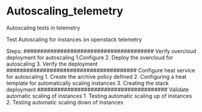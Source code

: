 # Autoscaling_telemetry
Autoscaling tests in telemetry

Test Autoscaling for instances on openstack telemetry

Steps:
#######################################
Verify overcloud deployment for autoscaling
    1.Configure
    2. Deploy the overcloud for autoscaling
    3. Verify the deployment
#######################################
Configure heat service for autoscaling
    1. Create the archive policy defined
    2. Configuring a heat template for automatically scaling instances
    3. Creating the stack deployment
#######################################
Validate automatic scaling of instances
    1. Testing automatic scaling up of instances
    2. Testing automatic scaling down of instances

